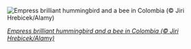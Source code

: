 
![Empress brilliant hummingbird and a bee in Colombia (© Jiri Hrebicek/Alamy)](https://cn.bing.com//th?id=OHR.Heliodoxa_EN-US5338295561_1920x1080.jpg&rf=LaDigue_1920x1080.jpg&pid=hp)

*[Empress brilliant hummingbird and a bee in Colombia (© Jiri Hrebicek/Alamy)](https://www.bing.com/search?q=pollinator+week&FORM=hpcapt&filters=HpDate%3a%2220210625_0700%22)*
